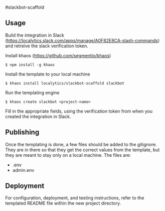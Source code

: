 #slackbot-scaffold

## Usage

Build the integration in Slack (<https://localytics.slack.com/apps/manage/A0F82E8CA-slash-commands>) and retreive the slack verification token.

Install khaos (<https://github.com/segmentio/khaos>)

    $ npm install -g khaos

Install the template to your local machine

    $ khaos install localytics/slackbot-scaffold slackbot

Run the templating engine

    $ khaos create slackbot <project-name>

Fill in the appropriate fields, using the verification token from when you created the integration in Slack.

## Publishing

Once the templating is done, a few files should be added to the gitignore. They are in there so that they get the correct values from the template, but they are meant to stay only on a local machine. The files are:

* .env
* admin.env

## Deployment

For configuration, deployment, and testing instructions, refer to the templated README file within the new project directory.
